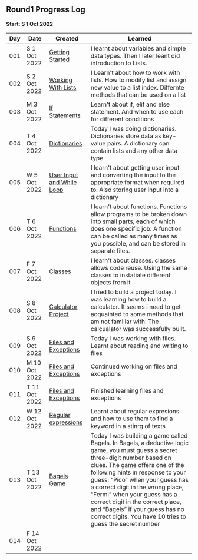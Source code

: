## Round1 Progress Log
**Start: S 1 Oct 2022**


| Day | Date | Created | Learned |
| --- | ------------ | ------------------------ | --------- |
| 001 | S 1 Oct 2022 | [Getting Started](001) | I learnt about variables and simple data types. Then I later leant did introduction to Lists. |
| 002 | S 2 Oct 2022 | [Working With Lists](002) | I Learn't about how to work with lists. How to modify list and assign new value to a list index. Differnte methods that can be used on a list |
| 003 | M 3 Oct 2022 | [If Statements](003) | Learn't about if, elif and else statement. And when to use each for different conditions |
| 004 | T 4 Oct 2022 | [Dictionaries](004) | Today I was doing dictionaries. Dictionaries store data as key-value pairs. A dictionary can contain lists and any other data type |
| 005 | W 5 Oct 2022 | [User Input and While Loop](005) | I learn't about getting user input and converting the input to the appropriate format when required to. Also storing user input into a dictionary |
| 006 | T 6 Oct 2022 | [Functions](006) | I learn't about functions. Functions allow programs to be broken down into small parts, each of which does one specific job. A function can be called as many times as you possible, and can be stored in separate files.|
| 007 | F 7 Oct 2022 | [Classes](007) | I learn't about classes. classes allows code reuse. Using the same classes to instatiate different objects from it|
| 008 | S 8 Oct 2022 | [Calculator Project](008) | I tried to build a project today. I was learning how to build a calculator. It seems i need to get acquainted to some methods that am not familiar with. The calcualator was successfully built.|
| 009 | S 9 Oct 2022 | [Files and Exceptions](009) | Today I was working with files. Learnt about reading and writing to files|
| 010 | M 10 Oct 2022 | [Files and Exceptions](010) | Continued working on files and exceptions |
| 011 | T 11 Oct 2022 | [Files and Exceptions](011) | Finished learning files and exceptions |
| 012 | W 12 Oct 2022 | [Regular expressions](012) | Learnt about regular expresions and how to use them to find a keyword in a stinrg of texts |
| 013 | T 13 Oct 2022 | [Bagels Game](013) | Today I was building a game called Bagels.  In Bagels, a deductive logic game, you must guess a secret three-digit number based on clues. The game offers one of the following hints in response to your guess: “Pico” when your guess has a correct digit in the wrong place, “Fermi” when your guess has a correct digit in the correct place, and “Bagels” if your guess has no correct digits. You have 10 tries to guess the secret number|
| 014 | F 14 Oct 2022 | [](014) | |

